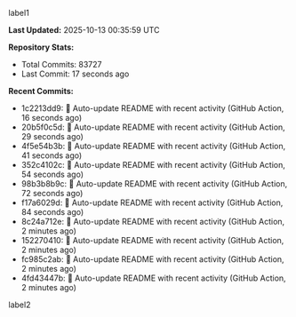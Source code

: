 
label1 
<!-- ACTIVITY_START -->
**Last Updated:** 2025-10-13 00:35:59 UTC

**Repository Stats:**
- Total Commits: 83727
- Last Commit: 17 seconds ago

**Recent Commits:**
- 1c2213dd9: 🤖 Auto-update README with recent activity (GitHub Action, 16 seconds ago)
- 20b5f0c5d: 🤖 Auto-update README with recent activity (GitHub Action, 29 seconds ago)
- 4f5e54b3b: 🤖 Auto-update README with recent activity (GitHub Action, 41 seconds ago)
- 352c4102c: 🤖 Auto-update README with recent activity (GitHub Action, 54 seconds ago)
- 98b3b8b9c: 🤖 Auto-update README with recent activity (GitHub Action, 72 seconds ago)
- f17a6029d: 🤖 Auto-update README with recent activity (GitHub Action, 84 seconds ago)
- 8c24a712e: 🤖 Auto-update README with recent activity (GitHub Action, 2 minutes ago)
- 152270410: 🤖 Auto-update README with recent activity (GitHub Action, 2 minutes ago)
- fc985c2ab: 🤖 Auto-update README with recent activity (GitHub Action, 2 minutes ago)
- 4fd43447b: 🤖 Auto-update README with recent activity (GitHub Action, 2 minutes ago)
<!-- ACTIVITY_END -->

label2
